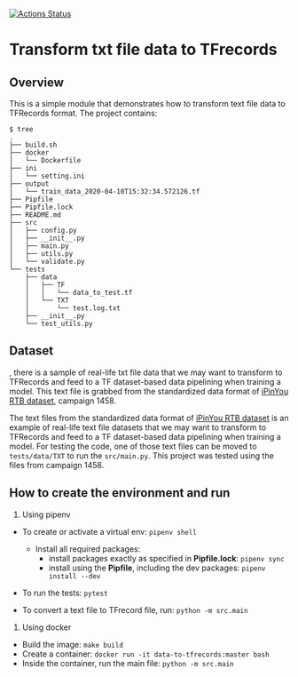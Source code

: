 [![Actions Status](https://github.com/rdolor/data_toTFrecords/workflows/Python%20application/badge.svg)](https://github.com/rdolor/data-to-tfrecords/actions)

# Transform txt file data to TFrecords

## Overview
This is a simple module that demonstrates how to transform text file data to TFRecords format.
The project contains:
```
$ tree
.
├── build.sh
├── docker
│   └── Dockerfile
├── ini
│   └── setting.ini
├── output
│   └── train_data_2020-04-10T15:32:34.572126.tf
├── Pipfile
├── Pipfile.lock
├── README.md
├── src
│   ├── config.py
│   ├── __init__.py
│   ├── main.py
│   ├── utils.py
│   └── validate.py
└── tests
    ├── data
    │   ├── TF
    │   │   └── data_to_test.tf
    │   └── TXT
    │       └── test.log.txt
    ├── __init__.py
    └── test_utils.py
```

## Dataset
, there is a sample of real-life txt file data that we may want to transform to TFRecords and feed to a TF dataset-based data pipelining when training a model. This text file is grabbed from the standardized data format of [iPinYou RTB dataset](https://github.com/wnzhang/make-ipinyou-data), campaign 1458.

The text files from the standardized data format of [iPinYou RTB dataset](https://github.com/wnzhang/make-ipinyou-data) is an example of real-life text file datasets that we may want to transform to TFRecords and feed to a TF dataset-based data pipelining when training a model. For testing the code, one of those text files can be moved to `tests/data/TXT` to run the `src/main.py`. This project was tested using the files from campaign 1458.

## How to create the environment and run

1. Using pipenv 

* To create or activate a virtual env: `pipenv shell`

    * Install all required packages:
        * install packages exactly as specified in **Pipfile.lock**: `pipenv sync`
        * install using the **Pipfile**, including the dev packages: `pipenv install --dev`

* To run the tests: `pytest`
* To convert a text file to TFrecord file, run: `python -m src.main`

1. Using docker

* Build the image: `make build`
* Create a container: `docker run -it data-to-tfrecords:master bash`
* Inside the container, run the main file: `python -m src.main`


